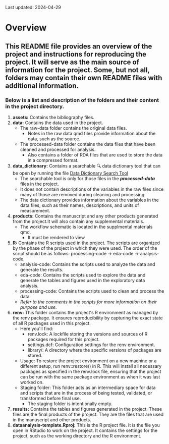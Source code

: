 Last updated: 2024-04-29
# Overview
## This README file provides an overview of the project and instructions for reproducing the project. It will serve as the main source of information for the project. Some, but not all, folders may contain their own README files with additional information.
### Below is a list and description of the folders and their content in the project directory.

1. **assets:** Contains the bibliography files.
2. **data:** Contains the data used in the project. 
   - The raw-data folder contains the original data files.
      - Notes in the raw data qmd files provide information about the data, such as the source.
   - The processed-data folder contains the data files that have been cleaned and processed for analysis.
      - Also contains a folder of RDA files that are used to store the data in a compressed format.
3. **data_dictionary:** Contains a searchable 🔍 data dictionary tool that can be open by running the file [Data Dictionary Search Tool](data_dictionary/data_dict_search_tool.qmd)
   - The searchable tool is only for those files in the **_processed-data_** files in the project. 
   - It does not contain descriptions of the variables in the raw files since many of those are removed during cleaning and processing.
   - The data dictionary provides information about the variables in the data files, such as their names, descriptions, and units of measurement.
4. **products:** Contains the manuscript and any other products generated from the project.It will also contain any supplemental materials.
   - The workflow schematic is located in the supplmental materials qmd. 
      - It must be rendered to view
5. **R:** Contains the R scripts used in the project. The scripts are organized by the phase of the project in which they were used. The order of the script should be as follows: processing-code  →  eda-code  → analysis-code.
   - analysis-code: Contains the scripts used to analyze the data and generate the results.
   - eda-code: Contains the scripts used to explore the data and generate the tables and figures used in the exploratory data analysis.
   - processing-code: Contains the scripts used to clean and process the data.
   - *Refer to the comments in the scripts for more information on their purpose and use.*
6. **renv:** This folder contains the project's R environment as managed by the renv package. It ensures reproducibility by capturing the exact state of all R packages used in this project. 
   - Here you'll find:
      - renv.lock: A lockfile storing the versions and sources of R packages required for this project.
      - settings.dcf: Configuration settings for the renv environment.
      - library/: A directory where the specific versions of packages are stored.
   - Usage: To restore the project environment on a new machine or a different setup, run renv::restore() in R. This will install all necessary packages as specified in the renv.lock file, ensuring that the project can be run with the same package environment as when it was last worked on.
   - Staging folder: This folder acts as an intermediary space for data and scripts that are in the process of being tested, validated, or transformed before final use. 
      - The staging folder is intentionally empty.
7. **results:** Contains the tables and figures generated in the project. These files are the final products of the project. They are the files that are used in the manuscript and other products. 
8. **dataanalysis-template.Rproj:** This is the R project file. It is the file you open in RStudio to work on the project. It contains the settings for the project, such as the working directory and the R environment.
